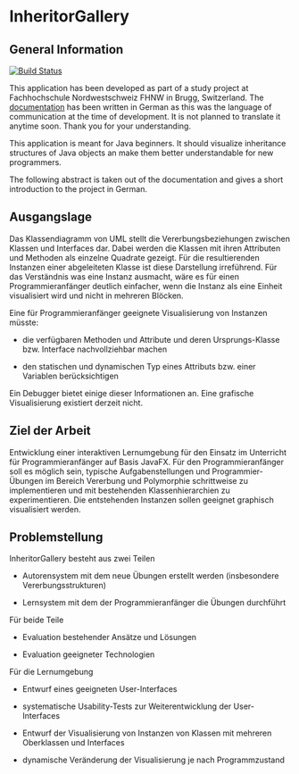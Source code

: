 # InheritorGallery

## General Information
[![Build Status](https://travis-ci.com/FHNW-IP5-IP6/InheritorGallery.svg?token=qWRopjoJzCncJVxseK5R&branch=master)](https://travis-ci.com/FHNW-IP5-IP6/InheritorGallery)

This application has been developed as part of a study project at Fachhochschule Nordwestschweiz FHNW in Brugg, Switzerland.
The [documentation](https://github.com/ChristophWenk/InheritorGallery/blob/master/docs/index.adoc) has been written in German as this was the language of communication at the time of development. It is not planned to translate it anytime soon. Thank you for your understanding.

This application is meant for Java beginners. It should visualize inheritance structures of Java objects an make them better understandable for new programmers.

The following abstract is taken out of the documentation and gives a short introduction to the project in German.

## Ausgangslage

Das Klassendiagramm von UML stellt die Vererbungsbeziehungen zwischen Klassen und Interfaces dar. Dabei werden die Klassen mit ihren Attributen und Methoden als einzelne Quadrate gezeigt. Für die resultierenden Instanzen einer abgeleiteten Klasse ist diese Darstellung irreführend. Für das Verständnis was eine Instanz ausmacht, wäre es für einen Programmieranfänger deutlich einfacher, wenn die Instanz als eine Einheit visualisiert wird und nicht in mehreren Blöcken.

Eine für Programmieranfänger geeignete Visualisierung von Instanzen müsste:

* die verfügbaren Methoden und Attribute und deren Ursprungs-Klasse bzw. Interface nachvollziehbar machen

* den statischen und dynamischen Typ eines Attributs bzw. einer Variablen berücksichtigen

Ein Debugger bietet einige dieser Informationen an. Eine grafische Visualisierung existiert derzeit nicht.

## Ziel der Arbeit

Entwicklung einer interaktiven Lernumgebung für den Einsatz im Unterricht für Programmieranfänger auf Basis JavaFX. Für den Programmieranfänger soll es möglich sein, typische Aufgabenstellungen und Programmier-Übungen im Bereich Vererbung und Polymorphie schrittweise zu implementieren und mit bestehenden Klassenhierarchien zu experimentieren. Die entstehenden Instanzen sollen geeignet graphisch visualisiert werden.

## Problemstellung

InheritorGallery besteht aus zwei Teilen

* Autorensystem mit dem neue Übungen erstellt werden (insbesondere Vererbungsstrukturen)

* Lernsystem mit dem der Programmieranfänger die Übungen durchführt

Für beide Teile

* Evaluation bestehender Ansätze und Lösungen

* Evaluation geeigneter Technologien

Für die Lernumgebung

* Entwurf eines geeigneten User-Interfaces

* systematische Usability-Tests zur Weiterentwicklung der User-Interfaces

* Entwurf der Visualisierung von Instanzen von Klassen mit mehreren Oberklassen und Interfaces

* dynamische Veränderung der Visualisierung je nach Programmzustand
